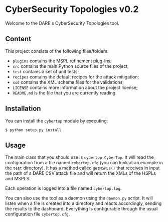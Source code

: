 # CyberSecurity Topologies v0.2 #

Welcome to the DARE's CyberSecurity Topologies tool.

## Content ##

This project consists of the following files/folders:
- `plugins` contains the MSPL refinement plug-ins;
- `src` contains the main Python source files of the project;
- `test` contains a set of unit tests;
- `recipes` contains the default recipes for the attack mitigation;
- `xsd` contains the XML schema files for the validations;
- `LICENSE` contains more information about the project license;
- `README.md` is the file that you are currently reading.

## Installation ##

You can install the `cybertop` module by executing:
```
$ python setup.py install
```

## Usage ##

The main class that you should use is `cybertop.CyberTop`.
It will read the configuration from a file named `cybertop.cfg` (you can look at an example in the `test` directory).
It has a method called `getMSPLs()` that receives in input the path of a DARE CSV attack file and will return the XMLs of the HSPLs and MSPLS.

Each operation is logged into a file named `cybertop.log`.

You can also use the tool as a daemon using the `daemon.py` script. It will listen when a file is created into a directory and reacts accordingly, sending the results to the dashboard. Everything is configurable through the usual configuration file `cybertop.cfg`.
